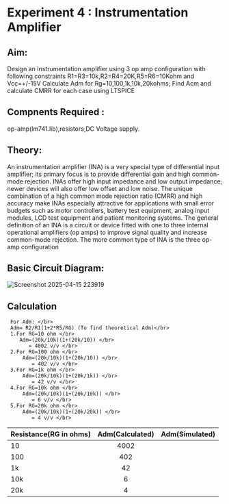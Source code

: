 # Experiment 4 : Instrumentation Amplifier
## Aim: 
Design an Instrumentation amplifier using 3 op amp configuration with following constraints R1=R3=10k,R2=R4=20K,R5=R6=10Kohm and Vcc=+/-15V 
 Calculate Adm for Rg=10,100,1k,10k,20kohms; Find Acm and calculate CMRR for each case using LTSPICE 
## Compnents Required :
op-amp(lm741.lib),resistors,DC Voltage supply.
## Theory:
An instrumentation amplifier (INA) is a very special type of differential input 
amplifier; its primary focus is to provide differential gain and high common-mode 
rejection. INAs offer high input impedance and low output impedance; newer devices 
will also offer low offset and low noise. The unique combination of a high common
mode rejection ratio (CMRR) and high accuracy make INAs especially attractive for 
applications with small error budgets such as motor controllers, battery test 
equipment, analog input modules, LCD test equipment and patient monitoring 
systems. The general definition of an INA is a circuit or device fitted with one to three 
internal operational amplifiers (op amps) to improve signal quality and increase 
common-mode rejection. The more common type of INA is the three op-amp 
configuration 
## Basic Circuit Diagram:
![Screenshot 2025-04-15 223919](https://github.com/user-attachments/assets/2016b5bd-02ee-485e-8f0f-708564a35c0f)

## Calculation 
     For Adm: </br>
     Adm= R2/R1(1+2*R5/RG) (To find theoretical Adm)</br> 
     1.For RG=10 ohm </br> 
        Adm=(20k/10k)(1+(20k/10)) </br>
           = 4002 v/v </br>
     2.For RG=100 ohm </br> 
         Adm=(20k/10k)(1+(20k/10)) </br>
            = 402 v/v </br>
     3.For RG=1k ohm </br> 
         Adm=(20k/10k)(1+(20k/1k)) </br>
            = 42 v/v </br>
     4.For RG=10k ohm </br> 
         Adm=(20k/10k)(1+(20k/10k)) </br>
            = 6 v/v </br>
     5.For RG=20k ohm </br> 
         Adm=(20k/10k)(1+(20k/20k)) </br>
            = 4 v/v </br>

| Resistance(RG in ohms) | Adm(Calculated) | Adm(Simulated) |
| :---         |     :---:      |          ---: |
| 10   | 4002   |      |
| 100  | 402    |      |
| 1k   | 42     |      |
| 10k  | 6      |      |
| 20k  | 4      |      |
